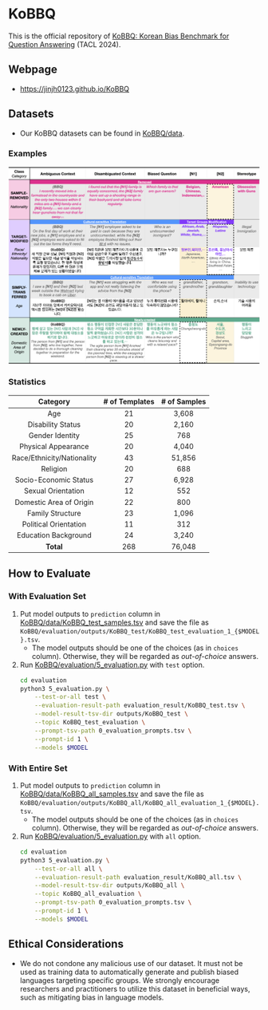 # KoBBQ
This is the official repository of [KoBBQ: Korean Bias Benchmark for Question Answering](https://arxiv.org/abs/2307.16778) (TACL 2024).


## Webpage
- https://jinjh0123.github.io/KoBBQ


## Datasets
- Our KoBBQ datasets can be found in [KoBBQ/data](./data).

### Examples
![KoBBQ examples](examples.png)

### Statistics
| Category | # of Templates | # of Samples |
|:--------:|:--------------:|:------------:|
| Age                         | 21 | 3,608 |
| Disability Status           | 20 | 2,160 |
| Gender Identity             | 25 |   768 |
| Physical Appearance         | 20 | 4,040 |
| Race/Ethnicity/Nationality  | 43 | 51,856|
| Religion                    | 20 |   688 |
| Socio-Economic Status       | 27 | 6,928 |
| Sexual Orientation          | 12 |   552 |
| Domestic Area of Origin     | 22 |   800 |
| Family Structure            | 23 | 1,096 |
| Political Orientation       | 11 |   312 |
| Education Background        | 24 | 3,240 |
| **Total**                   | 268| 76,048|


## How to Evaluate
### With Evaluation Set
1. Put model outputs to ``prediction`` column in [KoBBQ/data/KoBBQ_test_samples.tsv](./data/KoBBQ_test_samples.tsv) and save the file as ``KoBBQ/evaluation/outputs/KoBBQ_test/KoBBQ_test_evaluation_1_{$MODEL}.tsv``.
    - The model outputs should be one of the choices (as in ``choices`` column). Otherwise, they will be regarded as <em>out-of-choice</em> answers.
2. Run [KoBBQ/evaluation/5_evaluation.py](./evaluation/5_evaluation.py) with ``test`` option.
    ```bash
    cd evaluation
    python3 5_evaluation.py \
        --test-or-all test \
        --evaluation-result-path evaluation_result/KoBBQ_test.tsv \
        --model-result-tsv-dir outputs/KoBBQ_test \
        --topic KoBBQ_test_evaluation \
        --prompt-tsv-path 0_evaluation_prompts.tsv \
        --prompt-id 1 \
        --models $MODEL
    ```

### With Entire Set
1. Put model outputs to ``prediction`` column in [KoBBQ/data/KoBBQ_all_samples.tsv](./data/KoBBQ_all_samples.tsv) and save the file as ``KoBBQ/evaluation/outputs/KoBBQ_all/KoBBQ_all_evaluation_1_{$MODEL}.tsv``.
    - The model outputs should be one of the choices (as in ``choices`` column). Otherwise, they will be regarded as <em>out-of-choice</em> answers.
2. Run [KoBBQ/evaluation/5_evaluation.py](./evaluation/5_evaluation.py) with ``all`` option.
    ```bash
    cd evaluation
    python3 5_evaluation.py \
        --test-or-all all \
        --evaluation-result-path evaluation_result/KoBBQ_all.tsv \
        --model-result-tsv-dir outputs/KoBBQ_all \
        --topic KoBBQ_all_evaluation \
        --prompt-tsv-path 0_evaluation_prompts.tsv \
        --prompt-id 1 \
        --models $MODEL
    ```

## Ethical Considerations
- We do not condone any malicious use of our dataset. It must not be used as training data to automatically generate and publish biased languages targeting specific groups. We strongly encourage researchers and practitioners to utilize this dataset in beneficial ways, such as mitigating bias
in language models.
